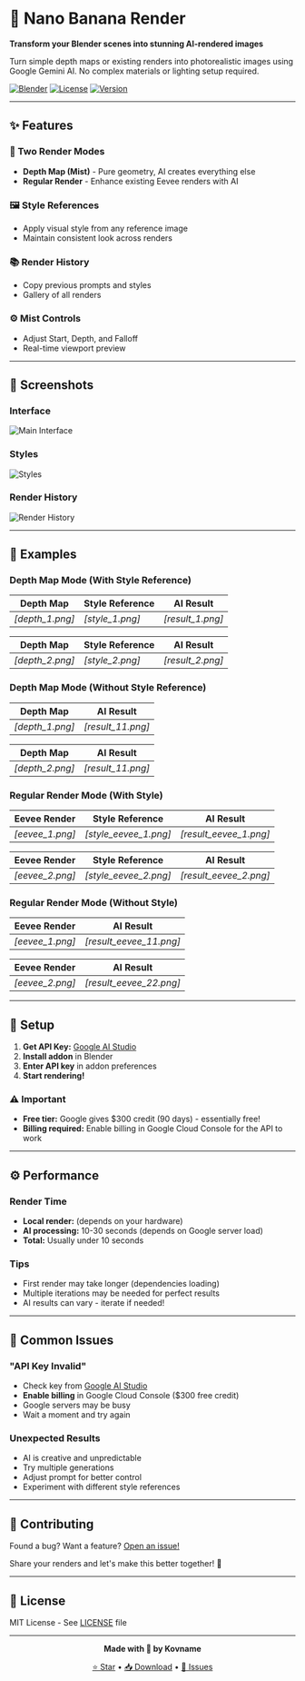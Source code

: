 # 🍌 Nano Banana Render

**Transform your Blender scenes into stunning AI-rendered images**

Turn simple depth maps or existing renders into photorealistic images using Google Gemini AI. No complex materials or lighting setup required.

[![Blender](https://img.shields.io/badge/Blender-4.5%2B-orange?logo=blender)](https://www.blender.org/)
[![License](https://img.shields.io/badge/License-MIT-blue.svg)](LICENSE)
[![Version](https://img.shields.io/badge/Version-1.0.0-green.svg)](https://github.com/kovname/nano-banana-render/releases)

---

## ✨ Features

### 🎨 Two Render Modes
- **Depth Map (Mist)** - Pure geometry, AI creates everything else
- **Regular Render** - Enhance existing Eevee renders with AI

### 🖼️ Style References
- Apply visual style from any reference image
- Maintain consistent look across renders

### 📚 Render History
- Copy previous prompts and styles
- Gallery of all renders

### ⚙️ Mist Controls
- Adjust Start, Depth, and Falloff
- Real-time viewport preview

---

## 📸 Screenshots

### Interface
![Main Interface](docs/images/ui_main.png)

### Styles
![Styles](docs/images/ui_styles.png)


### Render History
![Render History](docs/images/ui_gallery.png)

---

## 🎯 Examples

### Depth Map Mode (With Style Reference)

| Depth Map | Style Reference | AI Result |
|-----------|----------------|-----------|
| *[depth_1.png]* | *[style_1.png]* | *[result_1.png]* |

| Depth Map | Style Reference | AI Result |
|-----------|----------------|-----------|
| *[depth_2.png]* | *[style_2.png]* | *[result_2.png]* |


### Depth Map Mode (Without Style Reference)

| Depth Map | AI Result |
|-----------|-----------|
| *[depth_1.png]* | *[result_11.png]* |

| Depth Map | AI Result |
|-----------|-----------|
| *[depth_2.png]* | *[result_11.png]* |

### Regular Render Mode (With Style)

| Eevee Render | Style Reference | AI Result |
|--------------|----------------|-----------|
| *[eevee_1.png]* | *[style_eevee_1.png]* | *[result_eevee_1.png]* |

| Eevee Render | Style Reference | AI Result |
|--------------|----------------|-----------|
| *[eevee_2.png]* | *[style_eevee_2.png]* | *[result_eevee_2.png]* |


### Regular Render Mode (Without Style)

| Eevee Render | AI Result |
|--------------|-----------|
| *[eevee_1.png]* | *[result_eevee_11.png]* |

| Eevee Render | AI Result |
|--------------|-----------|
| *[eevee_2.png]* | *[result_eevee_22.png]* |

---

## 🚀 Setup

1. **Get API Key:** [Google AI Studio](https://aistudio.google.com/)
2. **Install addon** in Blender
3. **Enter API key** in addon preferences
4. **Start rendering!**

### ⚠️ Important
- **Free tier:** Google gives $300 credit (90 days) - essentially free!
- **Billing required:** Enable billing in Google Cloud Console for the API to work

---

## ⚙️ Performance

### Render Time
- **Local render:** (depends on your hardware)
- **AI processing:** 10-30 seconds (depends on Google server load)
- **Total:** Usually under 10 seconds

### Tips
- First render may take longer (dependencies loading)
- Multiple iterations may be needed for perfect results
- AI results can vary - iterate if needed!

---

## 🐛 Common Issues

### "API Key Invalid"
- Check key from [Google AI Studio](https://aistudio.google.com/)
- **Enable billing** in Google Cloud Console ($300 free credit)
- Google servers may be busy
- Wait a moment and try again

### Unexpected Results
- AI is creative and unpredictable
- Try multiple generations
- Adjust prompt for better control
- Experiment with different style references

---

## 🤝 Contributing

Found a bug? Want a feature? [Open an issue!](https://github.com/kovname/nano-banana-render/issues)

Share your renders and let's make this better together! 🎨

---

## 📄 License

MIT License - See [LICENSE](LICENSE) file

---

<div align="center">

**Made with 🍌 by Kovname**

[⭐ Star](https://github.com/kovname/nano-banana-render) • [📥 Download](https://github.com/kovname/nano-banana-render/releases) • [🐛 Issues](https://github.com/kovname/nano-banana-render/issues)

</div>
